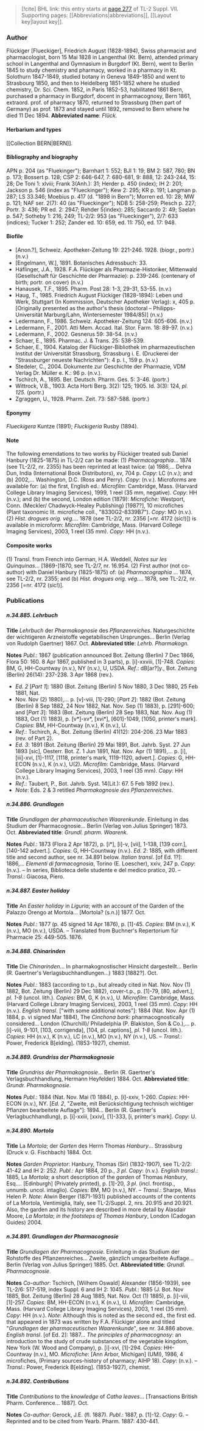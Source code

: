 > [!cite] BHL link: this entry starts at [page 277](https://www.biodiversitylibrary.org/page/33259781) of TL-2 Suppl. VII.
> Supporting pages: [[Abbreviations|abbreviations]], [[Layout key|layout key]].

### Author

Flückiger \[Flueckiger\], Friedrich August (1828-1894), Swiss pharmacist and pharmacologist, born 15 Mai 1828 in Langenthal (Kt. Bern), attended primary school in Langenthal and Gymnasium in Burgdorf (Kt. Bern), went to Berlin 1845 to study chemistry and pharmacy, worked in a pharmacy in Kt. Solothurn 1847-1849, studied botany in Geneva 1849-1850 and went to Strasbourg 1850, and then to Heidelberg 1851-1852 where he studied chemistry, Dr. Sci. Chem. 1852, in Paris 1852-53, habilitated 1861 Bern, purchased a pharmacy in Burgdorf, docent in pharmacognosy, Bern 1861, extraord. prof. of pharmacy 1870, returned to Strassburg (then part of Germany) as prof. 1873 and stayed until 1892, removed to Bern where he died 11 Dec 1894. 
**Abbreviated name**: *Flück.*

#### Herbarium and types

[[Collection BERN|BERN]].

#### Bibliography and biography

APN p. 204 (as "Fluekinger"); Barnhart 1: 552; BJI 1: 19; BM 2: 587, 780; BN p. 173; Bossert p. 128; CSP 2: 646-647, 7: 680-681, 9: 888, 12: 243-244, 15: 28; De Toni 1: xlviii; Frank 3(Anh.): 31; Herder p. 450 (index); IH 2: 201; Jackson p. 546 (index as "Flueckinger"); Kew 2: 295; KR p. 191; Langman p. 287; LS 33.346; Moebius p. 417 (d. "1898 in Bern"); Morren ed. 10: 28; MW p. 121; NAF ser. 2(7): 40 (as "Flueckinger"); NDB 5: 258-259; Plesch p. 227; Portr. 3: 436; PR ed. 2: 2947; Rehder 5(index): 285; Saccardo 2: 49; Saelan p. 547; Sotheby 1: 216, 249; TL-2/2: 953 (as "Flueckinger"), 2/7: 633 (indices); Tucker 1: 252; Zander ed. 10: 659, ed. 11: 750, ed. 17: 948.

#### Biofile

- \[Anon.?\], Schweiz. Apotheker-Zeitung 19: 221-246. 1928. (biogr., portr.) (n.v.)
- \[Engelmann, W.\], 1891. Botanisches Adressbuch: 33.
- Háflinger, J.A., 1928. F.A. Flückiger als Pharmazie-Historiker, Mittenwald (Gesellschaft für Geschichte der Pharmazie): p. 239-246. (centenary of birth; portr. on cover) (n.v.)
- Hanausek, T.F., 1895. Pharm. Post 28: 1-3, 29-31, 53-55. (n.v.)
- Haug, T., 1985. Friedrich August Flückiger (1828-1894): Leben und Werk, Stuttgart (In Kommission, Deutscher Apotheker Verlag): x, 405 p. \[Originally presented as the author's thesis (doctoral – Philipps-Universität Marburg/Lahn, Wintersemester 1984/85)\] (n.v.)
- Ledermann, F., 1986. Schweiz. Apotheker-Zeitung 124: 605-606. (n.v.)
- Ledermann, F., 2001. Atti Mem. Accad. Ital. Stor. Farm. 18: 89-97. (n.v.)
- Ledermann, F., 2002. Gesnerus 59: 38-54. (n.v.)
- Schaer, E., 1895. Pharmac. J. & Trans. 25: 538-539.
- Schaer, E., 1904. Katalog der Flückiger-Bibliothek im pharmazeutischen Institut der Universität Strassburg, Strassburg i. E. (Druckerei der "Strassburger neueste Nachrichten"): 4 p. l., 159 p. (n.v.)
- Stedeler, C., 2004. Dokumente zur Geschichte der Pharmazie, VDM Verlag Dr. Müller e. K.: 96 p. (n.v.).
- Tschirch, A., 1895. Ber. Deutsch. Pharm. Ges. 5: 3-46. (portr.)
- Wittrock, V.B., 1903. Acta Horti Berg. 3(2): 125; 1905. Id. 3(3): 124, *pl. 125.* (portr.)
- Zgraggen, U., 1928. Pharm. Zeit. 73: 587-588. (portr.)

#### Eponymy

*Flueckigera* Kuntze (1891); *Fluckigeria* Rusby (1894).

#### Note

The following emendations to two works by Flückiger treated sub Daniel Hanbury (1825-1875) in TL-2/2 can be made:
(1) *Pharmacographia*... 1874 (see TL-2/2, nr. 2355) has been reprinted at least twice: (a) 1986,... Dehra Dun, India (International Book Distributors), xv, 704 p. *Copy*: LC (n.v.); and (b) 2002,... Washington, D.C. (Ross and Perry). *Copy*: (n.v.). Microforms are available for: (a) the first, English ed.: *Microfilm*: Cambridge, Mass. (Harvard College Library Imaging Services), 1999, 1 reel (35 mm, negative). *Copy*: HH (n.v.); and (b) the second, London edition (1879): *Microfiche*: Westport, Conn. (Meckler/ Chadwyck-Healey Publishing) \[1987?\], 10 microfiches (Plant taxonomic lit. microfiche coll., "8330G2-8339B7"). *Copy*: MO (n.v.).
(2) *Hist. drogues orig. vég.*... 1878 (see TL-2/2, nr. 2356 \[=nr. 4172 (sic!)\]) is available in microform:
*Microfilm*: Cambridge, Mass. (Harvard College Imaging Services), 2003, 1 reel (35 mm). *Copy*: HH (n.v.).

#### Composite works

(1) Transl. from French into German, H.A. Weddell, *Notes sur les Quinquinas*... \[1869-\]1870, see TL-2/7, nr. 16.954.
(2) First author (not co-author) with Daniel Hanbury (1825-1875) of: (a) *Pharmacographia* ... 1874, see TL-2/2, nr. 2355; and (b) *Hist. drogues orig. vég.*... 1878, see TL-2/2, nr. 2356 \[=nr. 4172 (sic!)\].

### Publications

##### n.34.885. Lehrbuch

**Title**
*Lehrbuch* der *Pharmakognosie* des *Pflanzenreiches*. Naturgeschichte der wichtigeren Arzneistoffe vegetabilischen Ursprunges... Berlin (Verlag von Rudolph Gaertner) 1867. Oct.
**Abbreviated title**: *Lehrb. Pharmakogn.*

**Notes**
*Publ*.: 1867 (publication announced Bot. Zeitung (Berlin) 7 Dec 1866, Flora 50: 160. 8 Apr 1867, published in 3 parts), p. \[i\]-xxviii, \[1\]-748. *Copies*: BM, G, HH-Countway (n.v.), NY (n.v.), U, USDA.
*Ref*.: dB\[ar?\]y., Bot. Zeitung (Berlin) 26(14): 237-238. 3 Apr 1868 (rev.).
- *Ed. 2* \[*Part 1*\]: 1880 (Bot. Zeitung (Berlin) 5 Nov 1880, 3 Dec 1880, 25 Feb 1881, Nat.
- Nov. Nov (2) 1880),... p. \[v\]-viii, \[1\]-290; \[*Part 2*\]: 1882 (Bot. Zeitung (Berlin) 8 Sep 1882, 24 Nov 1882, Nat. Nov. Sep (1) 1883), p. \[291\]-600; and \[*Part 3*\]: 1883 (Bot. Zeitung (Berlin) 28 Sep 1883, Nat. Nov. Aug (1) 1883, Oct (1) 1883), p. \[v\*\]-xv\*, \[xvi\*\], \[601\]-1049, \[1050, printer's mark\]. *Copies*: BM, HH-Countway (n.v.), K (n.v.), U.
- *Ref*.: Tschirch, A., Bot. Zeitung (Berlin) 41(12): 204-206. 23 Mar 1883 (rev. of Part 2).
- *Ed. 3*: 1891 (Bot. Zeitung (Berlin) 29 Mai 1891, Bot. Jahrb. Syst. 27 Jun 1893 \[sic\], Oesterr. Bot. Z. 1 Jun 1891, Nat. Nov. Apr (1) 1891),... p. \[i\], \[iii\]-xvi, \[1\]-1117, \[1118, printer's mark, 1119-1120, advert.\]. *Copies*: G, HH-ECON (n.v.), K (n.v.), U(2). *Microfilm*: Cambridge, Mass. (Harvard College Library Imaging Services), 2003, 1 reel (35 mm). *Copy*: HH (n.v.).
- *Ref*.: Taubert, P., Bot. Jahrb. Syst. 14(Lit.): 67. 5 Feb 1892 (rev.).
- *Note*: Eds. 2 & 3 retitled *Pharmakognosie des Pflanzenreiches*.

##### n.34.886. Grundlagen

**Title**
*Grundlagen* der *pharmaceutischen Waarenkunde*. Einleitung in das Studium der Pharmacognosie... Berlin (Verlag von Julius Springer) 1873. Oct.
**Abbreviated title**: *Grundl. pharm. Waarenk.*

**Notes**
*Publ*.: 1873 (Flora 2 Apr 1872), p. \[i\*\], \[i\]-v, \[vii\], 1-138, \[139 corr.\], \[140-142 advert.\].
*Copies*: G, HH-Countway (n.v.).
*Ed. 2*: 1885, with different title and second author, see nr. 34.891 below.
*Italian transl*. \[of Ed. 1?\]: 1886,... *Elementi di farmacognosia*, Torino (E. Loescher), xxiv, 247 p. *Copy*: (n.v.). – In series, Biblioteca delle studente e del medico pratico, 20. – *Transl*.: Giacosa, Piero.

##### n.34.887. Easter holiday

**Title**
An *Easter holiday* in *Liguria*; with an account of the Garden of the Palazzo Orengo at Mortola... \[Mortola? (s.n.)\] 1877. Oct.

**Notes**
*Publ*.: 1877 (p. 45 signed 14 Apr 1876), p. \[1\]-45. *Copies*: BM (n.v.), K (n.v.), MO (n.v.), USDA. – Translated from Buchner's Repertorium für Pharmacie 25: 449-505. 1876.

##### n.34.888. Chinarinden

**Title**
Die *Chinarinden*... In pharmakognostischer Hinsicht dargestellt... Berlin (R. Gaertner's Verlagsbuchhandlungen...) 1883 \[1882?\]. Oct.

**Notes**
*Publ*.: 1883 (according to t.p., but already cited in Nat. Nov. Nov (1) 1882, Bot. Zeitung (Berlin) 29 Dec 1882), cover-t.p., p. \[1\]-79, \[80, advert.\], *pl. 1-8* (uncol. lith.). *Copies*: BM, G, K (n.v.), U. *Microfilm*: Cambridge, Mass. (Harvard College Library Imaging Services), 2003, 1 reel (35 mm). *Copy*: HH (n.v.).
*English transl*. \["with some additional notes"\]: 1884 (Nat. Nov. Apr (1) 1884, p. vi signed Mar 1884), The *Cinchona bark*: pharmacognostically considered... London (Churchill)/ Philadelphia (P. Blakiston, Son & Co.),... p. \[i\]-viii, 9-101, \[103, corrigenda\], \[104, pl. captions\], *pl. 1-8* (uncol. lith.). *Copies*: HH (n.v.), K (n.v.), LC (n.v.), MO (n.v.), NY (n.v.), US. – *Transl*.: Power, Frederick B\[elding\]. (1853-1927), chemist.

##### n.34.889. Grundriss der Pharmakognosie

**Title**
*Grundriss der Pharmakognosie*... Berlin (R. Gaertner's Verlagsbuchhandlung, Hermann Heyfelder) 1884. Oct.
**Abbreviated title**: *Grundr. Pharmakognosie*.

**Notes**
*Publ*.: 1884 (Nat. Nov. Mai (1) 1884), p. \[i\]-xxiv, 1-260. *Copies*: HH-ECON (n.v.), NY.
\[*Ed. 2*, "Zweite, mit Berücksichtigung technisch wichtiger Pflanzen bearbeitete Auflage"\]: 1894... Berlin (R. Gaertner's Verlagbuchhandlung), p. \[i\]-xxiii, \[xxiv\], \[1\]-333, \[i, printer's mark\]. *Copy*: U.

##### n.34.890. Mortola

**Title**
La *Mortola*; der *Garten* des Herrn Thomas *Hanbury*... Strassburg (Druck v. G. Fischbach) 1884. Oct.

**Notes**
*Garden Proprietor*: Hanbury, Thomas (Sir) (1832-1907), see TL-2/2: 41-42 and IH 2: 252.
*Publ*.: Apr 1884, 20 p., *3 pl*. *Copy*: (n.v.).
*English transl*.: 1885, La *Mortola*; a short description of the *garden* of Thomas *Hanbury*, Esq.... \[Edinburgh\] (Privately printed), p. \[1\]-20, *3 pl*. (incl. frontisp., unnumb. uncol. intaglio). *Copies*: BM, MO (n.v.), NY. – *Transl*.: Sharpe, Miss Helen P.
*Note*: Alwin Berger (1871-1931) published accounts of the contents of La Mortola, Ventimiglia, Italy, see TL-2/Suppl. 2, nrs. 20.915 and 20.921. Also, the garden and its history are described in more detail by Alasdair Moore, *La Mortola*; *in the footsteps of Thomas Hanbury*, London (Cadogan Guides) 2004.

##### n.34.891. Grundlagen der Pharmacognosie

**Title**
*Grundlagen der Pharmacognosie*. Einleitung in das Studium der Rohstoffe des Pflanzenreiches... Zweite, gänzlich umgearbeitete Auflage... Berlin (Verlag von Julius Springer) 1885. Oct.
**Abbreviated title**: *Grundl. Pharmacognosie*.

**Notes**
*Co-author*: Tschirch, \[Wilhem Oswald\] Alexander (1856-1939), see TL-2/6: 517-519, index Suppl. 6 and IH 2: 1045.
*Publ*.: 1885 (J. Bot. Nov 1885, Bot. Zeitung (Berlin) 28 Aug 1885, Nat. Nov. Oct (1) 1885), p. \[i\]-viii, \[1\]-257. *Copies*: BM, HH-ECON (n.v.), K (n.v.), U. *Microfilm*: Cambridge, Mass. (Harvard College Library Imaging Services), 2003, 1 reel (35 mm). *Copy*: HH (n.v.).
*Note*: Although this is noted as the second ed., the first ed. that appeared in 1873 was written by F.A. Flückiger alone and titled "*Grundlagen* der *pharmaceutischen Waarenkunde*", see nr. 34.886 above.
*English transl*. \[of Ed. 2\]: 1887... *The principles of pharmacognosy*: an introduction to the study of crude substances of the vegetable kingdom, New York (W. Wood and Company), p. \[i\]-xvi, \[1\]-294. *Copies*: HH-Countway (n.v.), MO. *Microfiche*: \[Ann Arbor, Michigan\] (UMI), 1986, 4 microfiches, (Primary sources-history of pharmacy; AIHP 18). *Copy*: (n.v.). – *Transl*.: Power, Frederick B\[elding\]. (1853-1927), chemist.

##### n.34.892. Contributions

**Title**
*Contributions* to the *knowledge* of *Catha leaves*... \[Transactions British Pharm. Conference... 1887\]. Oct.

**Notes**
*Co-author*: Gerock, J.E. (fl. 1887).
*Publ*.: 1887, p. \[1\]-12. *Copy*: G. – Reprinted and to be cited from Yearb. Pharm. 1887: 430-441.

